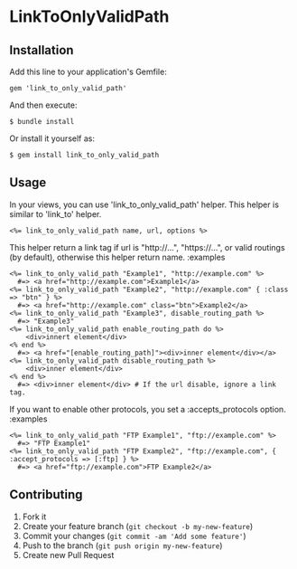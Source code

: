 # LinkToOnlyValidPath

## Installation

Add this line to your application's Gemfile:

    gem 'link_to_only_valid_path'

And then execute:

    $ bundle install

Or install it yourself as:

    $ gem install link_to_only_valid_path

## Usage

In your views, you can use 'link_to_only_valid_path' helper. This helper is similar to 'link_to' helper.

    <%= link_to_only_valid_path name, url, options %>

This helper return a link tag if url is "http://...", "https://...", or valid routings (by default), otherwise this helper return name.
:examples

    <%= link_to_only_valid_path "Example1", "http://example.com" %>
      #=> <a href="http://example.com">Example1</a>
    <%= link_to_only_valid_path "Example2", "http://example.com" { :class => "btn" } %>
      #=> <a href="http://example.com" class="btn">Example2</a>
    <%= link_to_only_valid_path "Example3", disable_routing_path %>
      #=> "Example3"
    <%= link_to_only_valid_path enable_routing_path do %>
    	<div>innert element</div> 
    <% end %>
      #=> <a href="[enable_routing_path]"><div>inner element</div></a>
    <%= link_to_only_valid_path disable_routing_path %>
        <div>inner element</div>
    <% end %>
      #=> <div>inner element</div> # If the url disable, ignore a link tag.

If you want to enable other protocols, you set a :accepts_protocols option.
:examples

    <%= link_to_only_valid_path "FTP Example1", "ftp://example.com" %>
      #=> "FTP Example1"
    <%= link_to_only_valid_path "FTP Example2", "ftp://example.com", { :accept_protocols => [:ftp] } %>
      #=> <a href="ftp://example.com">FTP Example2</a>

## Contributing

1. Fork it
2. Create your feature branch (`git checkout -b my-new-feature`)
3. Commit your changes (`git commit -am 'Add some feature'`)
4. Push to the branch (`git push origin my-new-feature`)
5. Create new Pull Request
